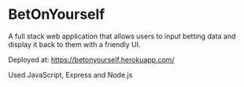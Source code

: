 # BetOnYourself

A full stack web application that allows users to input betting data and display it back to them with a friendly UI.

Deployed at: https://betonyourself.herokuapp.com/

Used JavaScript, Express and Node.js
